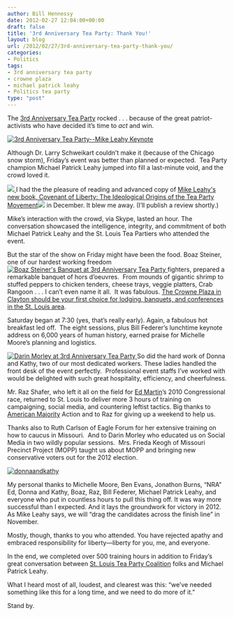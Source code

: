 ```yaml
---
author: Bill Hennessy
date: 2012-02-27 12:04:00+00:00
draft: false
title: '3rd Anniversary Tea Party: Thank You!'
layout: blog
url: /2012/02/27/3rd-anniversary-tea-party-thank-you/
categories:
- Politics
tags:
- 3rd anniversary tea party
- crowne plaza
- michael patrick leahy
- Politics tea party
type: "post"
---
```


The [3rd Anniversary Tea Party](https://3rdanniversaryteaparty.eventbrite.com/) rocked . . . because of the great patriot-activists who have decided it’s time to _act_ and win.

[![3rd Anniversary Tea Party--Mike Leahy Keynote](https://hennessysview.com/wp-content/uploads/2012/02/IMG_1402_thumb.jpg)
](https://hennessysview.com/wp-content/uploads/2012/02/IMG_1402.jpg)

Although Dr. Larry Schweikart couldn’t make it (because of the Chicago snow storm), Friday’s event was better than planned or expected.  Tea Party champion Michael Patrick Leahy jumped into fill a last-minute void, and the crowd loved it.

[![](https://ws.assoc-amazon.com/widgets/q?_encoding=UTF8&Format=_SL110_&ASIN=0062066331&MarketPlace=US&ID=AsinImage&WS=1&tag=hennesssview-20&ServiceVersion=20070822)
](https://www.amazon.com/gp/product/0062066331/ref=as_li_ss_il?ie=UTF8&tag=hennesssview-20&linkCode=as2&camp=1789&creative=390957&creativeASIN=0062066331)I had the the pleasure of reading and advanced copy of [Mike Leahy's new book, Covenant of Liberty: The Ideological Origins of the Tea Party Movement](https://www.amazon.com/gp/product/0062066331/ref=as_li_ss_tl?ie=UTF8&tag=hennesssview-20&linkCode=as2&camp=1789&creative=390957&creativeASIN=0062066331)![](https://www.assoc-amazon.com/e/ir?t=hennesssview-20&l=as2&o=1&a=0062066331)
in December. It blew me away. (I’ll publish a review shortly.)

Mike’s interaction with the crowd, via Skype, lasted an hour. The conversation showcased the intelligence, integrity, and commitment of both Michael Patrick Leahy and the St. Louis Tea Partiers who attended the event.

But the star of the show on Friday might have been the food. Boaz Steiner, one of our hardest working freedom [![Boaz Steiner's Banquet at 3rd Anniversary Tea Party](https://hennessysview.com/wp-content/uploads/2012/02/IMG_1407_thumb.jpg)
](https://hennessysview.com/wp-content/uploads/2012/02/IMG_1407.jpg)fighters, prepared a remarkable banquet of hors d’oeuvres.  From mounds of gigantic shrimp to stuffed peppers to chicken tenders, cheese trays, veggie platters, Crab Rangoon . . . I can’t even name it all.  It was fabulous. [The Crowne Plaza in Clayton should be your first choice for lodging, banquets, and conferences in the St. Louis area](https://www.cpclayton.com/).

Saturday began at 7:30 (yes, that’s really early). Again, a fabulous hot breakfast led off.  The eight sessions, plus Bill Federer’s lunchtime keynote address on 6,000 years of human history, earned praise for Michelle Moore’s planning and logistics.

[![Darin Morley at 3rd Anniversary Tea Party](https://hennessysview.com/wp-content/uploads/2012/02/IMG_1400_thumb.jpg)
](https://hennessysview.com/wp-content/uploads/2012/02/IMG_1400.jpg)So did the hard work of Donna and Kathy, two of our most dedicated workers. These ladies handled the front desk of the event perfectly.  Professional event staffs I’ve worked with would be delighted with such great hospitality, efficiency, and cheerfulness.

Mr. Raz Shafer, who left it all on the field for [Ed Martin](https://edmartinformissouri.com/)’s 2010 Congressional race, returned to St. Louis to deliver more 3 hours of training on campaigning, social media, and countering leftist tactics. Big thanks to [American Majority](https://americanmajority.org/) Action and to Raz for giving up a weekend to help us.

Thanks also to Ruth Carlson of Eagle Forum for her extensive training on how to caucus in Missouri.  And to Darin Morley who educated us on Social Media in two wildly popular sessions.  Mrs. Frieda Keogh of Missouri Precinct Project (MOPP) taught us about MOPP and bringing new  conservative voters out for the 2012 election.

[![donnaandkathy](https://hennessysview.com/wp-content/uploads/2012/02/donnaandkathy_thumb.jpg)
](https://hennessysview.com/wp-content/uploads/2012/02/donnaandkathy.jpg)

My personal thanks to Michelle Moore, Ben Evans, Jonathon Burns, “NRA” Ed, Donna and Kathy, Boaz, Raz, Bill Federer, Michael Patrick Leahy, and everyone who put in countless hours to pull this thing off. It was way more successful than I expected. And it lays the groundwork for victory in 2012. As Mike Leahy says, we will “drag the candidates across the finish line” in November.

Mostly, though, thanks to you who attended. You have rejected apathy and embraced responsibility for liberty—liberty for you, me, and everyone.

In the end, we completed over 500 training hours in addition to Friday’s great conversation between [St. Louis Tea Party Coalition](https://stlouisteaparty.com) folks and Michael Patrick Leahy.

What I heard most of all, loudest, and clearest was this: “we’ve needed something like this for a long time, and we need to do more of it.”

Stand by.
